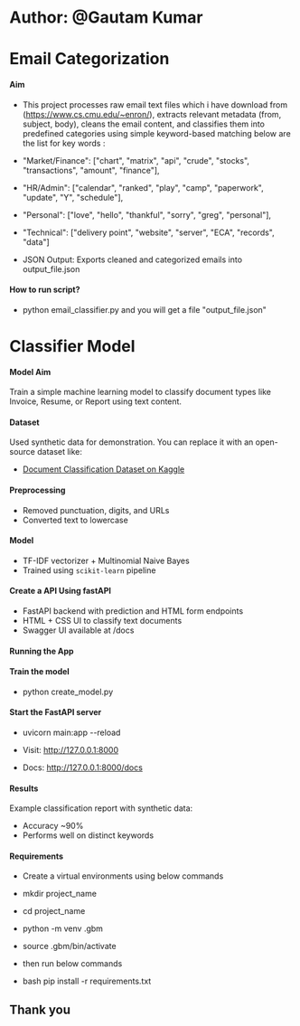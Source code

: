 # Author: @Gautam Kumar

# Email Categorization 

#### Aim
- This project processes raw email text files which i have download from (https://www.cs.cmu.edu/~enron/), extracts relevant metadata (from, subject, body), cleans the email content, and classifies them into predefined categories using simple keyword-based matching below are the list for key words :
- "Market/Finance": ["chart", "matrix", "api", "crude", "stocks", "transactions", "amount", "finance"],
- "HR/Admin": ["calendar", "ranked", "play", "camp", "paperwork", "update", "Y", "schedule"],
- "Personal": ["love", "hello", "thankful", "sorry", "greg", "personal"],
- "Technical": ["delivery point", "website", "server", "ECA", "records", "data"]

- JSON Output: Exports cleaned and categorized emails into output_file.json

#### How to run script?
- python email_classifier.py and you will get a file "output_file.json"



# Classifier Model
#### Model Aim

Train a simple machine learning model to classify document types like Invoice, Resume, or Report using text content.

#### Dataset

Used synthetic data for demonstration. You can replace it with an open-source dataset like:
- [Document Classification Dataset on Kaggle](https://www.kaggle.com/)

#### Preprocessing

- Removed punctuation, digits, and URLs
- Converted text to lowercase

####  Model

- TF-IDF vectorizer + Multinomial Naive Bayes
- Trained using `scikit-learn` pipeline

#### Create a API Using fastAPI

- FastAPI backend with prediction and HTML form endpoints
- HTML + CSS UI to classify text documents
- Swagger UI available at /docs

#### Running the App

#### Train the model
- python create_model.py

#### Start the FastAPI server
- uvicorn main:app --reload

- Visit: http://127.0.0.1:8000 
- Docs: http://127.0.0.1:8000/docs

#### Results

Example classification report with synthetic data:
- Accuracy ~90%
- Performs well on distinct keywords

#### Requirements

- Create a virtual environments using below commands
- mkdir project_name
- cd project_name
- python -m venv .gbm
- source .gbm/bin/activate

- then run below commands
- bash pip install -r requirements.txt


## Thank you

